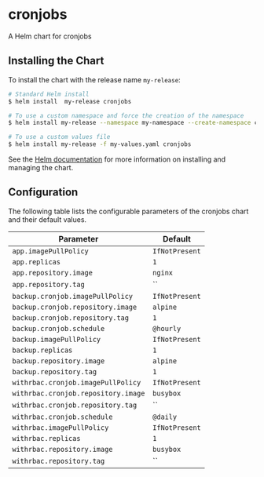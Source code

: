 # cronjobs

A Helm chart for cronjobs

## Installing the Chart

To install the chart with the release name `my-release`:

```bash
# Standard Helm install
$ helm install  my-release cronjobs

# To use a custom namespace and force the creation of the namespace
$ helm install my-release --namespace my-namespace --create-namespace cronjobs

# To use a custom values file
$ helm install my-release -f my-values.yaml cronjobs
```

See the [Helm documentation](https://helm.sh/docs/intro/using_helm/) for more information on installing and managing the chart.

## Configuration

The following table lists the configurable parameters of the cronjobs chart and their default values.

| Parameter                           | Default        |
| ----------------------------------- | -------------- |
| `app.imagePullPolicy`               | `IfNotPresent` |
| `app.replicas`                      | `1`            |
| `app.repository.image`              | `nginx`        |
| `app.repository.tag`                | ``             |
| `backup.cronjob.imagePullPolicy`    | `IfNotPresent` |
| `backup.cronjob.repository.image`   | `alpine`       |
| `backup.cronjob.repository.tag`     | `1`            |
| `backup.cronjob.schedule`           | `@hourly`      |
| `backup.imagePullPolicy`            | `IfNotPresent` |
| `backup.replicas`                   | `1`            |
| `backup.repository.image`           | `alpine`       |
| `backup.repository.tag`             | `1`            |
| `withrbac.cronjob.imagePullPolicy`  | `IfNotPresent` |
| `withrbac.cronjob.repository.image` | `busybox`      |
| `withrbac.cronjob.repository.tag`   | ``             |
| `withrbac.cronjob.schedule`         | `@daily`       |
| `withrbac.imagePullPolicy`          | `IfNotPresent` |
| `withrbac.replicas`                 | `1`            |
| `withrbac.repository.image`         | `busybox`      |
| `withrbac.repository.tag`           | ``             |


